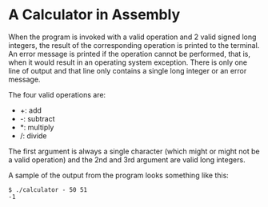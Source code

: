 # A Calculator in Assembly

When the program is invoked with a valid operation and 2 valid signed long integers, the result of the corresponding operation is printed to the terminal. An error message is printed if the operation cannot be performed, that is, when it would result in an operating system exception. There is only one line of output and that line only contains a single long integer or an error message.

The four valid operations are:

- +: add
- -: subtract
- *: multiply
- /: divide

The first argument is always a single character (which might or might not be a valid operation) and the 2nd and 3rd argument are valid long integers.

A sample of the output from the program looks something like this:

```
$ ./calculator - 50 51
-1
```